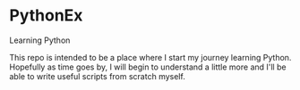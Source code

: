 # PythonEx
Learning Python

This repo is intended to be a place where I start my journey learning Python. Hopefully as time goes by, I will begin to understand a little more and I'll be able to write useful scripts from scratch myself. 

